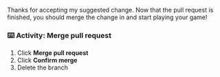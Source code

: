 Thanks for accepting my suggested change. Now that the pull request is finished, you should merge the change in and start playing your game!

### :keyboard: Activity: Merge pull request

1. Click **Merge pull request**
1. Click **Confirm merge**
1. Delete the branch
